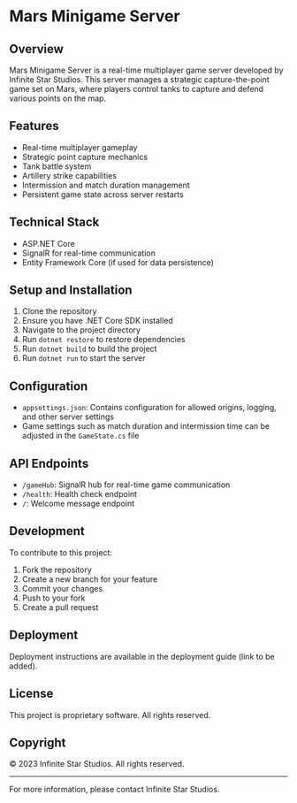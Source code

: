 # Mars Minigame Server

## Overview
Mars Minigame Server is a real-time multiplayer game server developed by Infinite Star Studios. This server manages a strategic capture-the-point game set on Mars, where players control tanks to capture and defend various points on the map.

## Features
- Real-time multiplayer gameplay
- Strategic point capture mechanics
- Tank battle system
- Artillery strike capabilities
- Intermission and match duration management
- Persistent game state across server restarts

## Technical Stack
- ASP.NET Core
- SignalR for real-time communication
- Entity Framework Core (if used for data persistence)

## Setup and Installation
1. Clone the repository
2. Ensure you have .NET Core SDK installed
3. Navigate to the project directory
4. Run `dotnet restore` to restore dependencies
5. Run `dotnet build` to build the project
6. Run `dotnet run` to start the server

## Configuration
- `appsettings.json`: Contains configuration for allowed origins, logging, and other server settings
- Game settings such as match duration and intermission time can be adjusted in the `GameState.cs` file

## API Endpoints
- `/gameHub`: SignalR hub for real-time game communication
- `/health`: Health check endpoint
- `/`: Welcome message endpoint

## Development
To contribute to this project:
1. Fork the repository
2. Create a new branch for your feature
3. Commit your changes
4. Push to your fork
5. Create a pull request

## Deployment
Deployment instructions are available in the deployment guide (link to be added).

## License
This project is proprietary software. All rights reserved.

## Copyright
© 2023 Infinite Star Studios. All rights reserved.

---

For more information, please contact Infinite Star Studios.